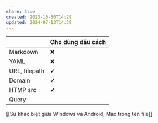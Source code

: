 ```yaml
---
share: true
created: 2023-10-30T14:29
updated: 2024-07-13T14:38
---
```

|               | Cho dùng dấu cách |
| ------------- | ----------------- |
| Markdown      | ❌                |
| YAML          | ❌                |
| URL, filepath | ✔                 |
| Domain        | ✔                 |
| HTMP src      | ✔                  |
| Query         |                   |

[[Sự khác biệt giữa Windows và Android, Mac trong tên file]]
